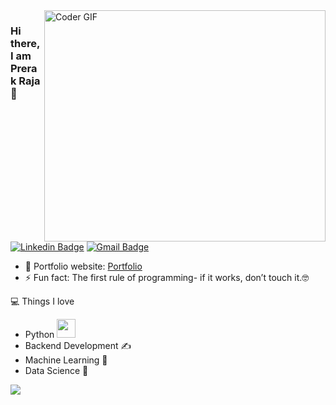 <img align="right" src="https://cdn.dribbble.com/users/926537/screenshots/4502924/python-2.gif" alt="Coder GIF" width="450" height="370">

### Hi there, I am Prerak Raja 👋
[![Linkedin Badge](https://img.shields.io/badge/-rajaprerak-blue?style=flat-square&logo=Linkedin&logoColor=white&link=https://www.linkedin.com/in/rajaprerak/)](https://www.linkedin.com/in/rajaprerak/)
[![Gmail Badge](https://img.shields.io/badge/-rajaprerak@gmail.com-c14438?style=flat-square&logo=Gmail&logoColor=white&link=mailto:rajaprerak@gmail.com)](mailto:rajaprerak@gmail.com) 

- 🎯 Portfolio website: [Portfolio](https://rajaprerak.github.io/)
- ⚡ Fun fact: The first rule of programming- if it works, don’t touch it.🤓

💻 Things I love
- Python <img src="https://media.giphy.com/media/WUlplcMpOCEmTGBtBW/giphy.gif" width="30"> 
- Backend Development ✍️
- Machine Learning 🧐
- Data Science 😬

<p>
    <a href="https://gitstats.me/rajaprerak" target="_blank"> 
        <img src="https://github-readme-stats.vercel.app/api?username=rajaprerak&&show_icons=true&hi&theme=radical">
    </a>
</p>
